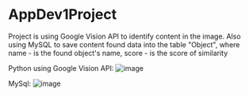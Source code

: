 # AppDev1Project
Project is using Google Vision API to identify content in the image. Also using MySQL to save content found data into the table "Object", where name - is the found object's name, score - is the score of similarity

Python using Google Vision API:
![image](https://user-images.githubusercontent.com/37079019/136691293-9b582780-353a-4a79-9422-d2854332dbe2.png)

MySql:
![image](https://user-images.githubusercontent.com/37079019/136691263-232898d3-b822-45c6-a201-238e4640d89d.png)
